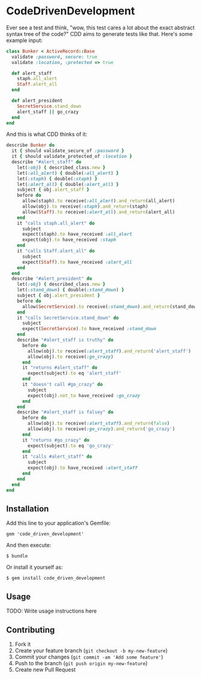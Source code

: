 # CodeDrivenDevelopment

Ever see a test and think, "wow, this test cares a lot about the exact abstract
syntax tree of the code?"  CDD aims to generate tests like that.  Here's some example input:

``` ruby
class Bunker < ActiveRecord::Base
  validate :password, secure: true
  validate :location, :protected => true

  def alert_staff
    staph.all_alert
    Staff.alert_all
  end

  def alert_president
    SecretService.stand_down
    alert_staff || go_crazy
  end
end
```

And this is what CDD thinks of it:

``` ruby
describe Bunker do
  it { should validate_secure_of :password }
  it { should validate_protected_of :location }
  describe "#alert_staff" do
    let(:obj) { described_class.new }
    let(:all_alert) { double(:all_alert) }
    let(:staph) { double(:staph) }
    let(:alert_all) { double(:alert_all) }
    subject { obj.alert_staff }
    before do
      allow(staph).to receive(:all_alert).and_return(all_alert)
      allow(obj).to receive(:staph).and_return(staph)
      allow(Staff).to receive(:alert_all).and_return(alert_all)
    end
    it "calls staph.all_alert" do
      subject
      expect(staph).to have_received :all_alert
      expect(obj).to have_received :staph
    end
    it "calls Staff.alert_all" do
      subject
      expect(Staff).to have_received :alert_all
    end
  end
  describe "#alert_president" do
    let(:obj) { described_class.new }
    let(:stand_down) { double(:stand_down) }
    subject { obj.alert_president }
    before do
      allow(SecretService).to receive(:stand_down).and_return(stand_down)
    end
    it "calls SecretService.stand_down" do
      subject
      expect(SecretService).to have_received :stand_down
    end
    describe "#alert_staff is truthy" do
      before do
        allow(obj).to receive(:alert_staff).and_return('alert_staff')
        allow(obj).to receive(:go_crazy)
      end
      it "returns #alert_staff" do
        expect(subject).to eq 'alert_staff'
      end
      it "doesn't call #go_crazy" do
        subject
        expect(obj).not_to have_received :go_crazy
      end
    end
    describe "#alert_staff is falsey" do
      before do
        allow(obj).to receive(:alert_staff).and_return(false)
        allow(obj).to receive(:go_crazy).and_return('go_crazy')
      end
      it "returns #go_crazy" do
        expect(subject).to eq 'go_crazy'
      end
      it "calls #alert_staff" do
        subject
        expect(obj).to have_received :alert_staff
      end
    end
  end
end
```

## Installation

Add this line to your application's Gemfile:

    gem 'code_driven_development'

And then execute:

    $ bundle

Or install it yourself as:

    $ gem install code_driven_development

## Usage

TODO: Write usage instructions here

## Contributing

1. Fork it
2. Create your feature branch (`git checkout -b my-new-feature`)
3. Commit your changes (`git commit -am 'Add some feature'`)
4. Push to the branch (`git push origin my-new-feature`)
5. Create new Pull Request
